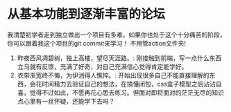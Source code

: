# 从基本功能到逐渐丰富的论坛

我清楚初学者走到独立做出一个项目有多难，如果你也处于这个十分痛苦的阶段，你可以跟着我这个项目的git commit来学习！
不用管action文件夹!

1. 昨夜西风凋碧树，独上高楼，望尽天涯路。: 刚接触到前端，写一点什么东西立马就有反馈，充满了好奇，对自己充满信心觉得肯定能学好。
2. 衣带渐宽终不悔，为伊消得人憔悴。: 开始出现很多自己不能直接理解的东西，会花时间精力去验证自己的想法，在搞懂闭包，css盒子模型之后沾沾自喜，觉得不过如此，不愿再花心思去练习。但面对即将面对的茫茫无尽的知识点心里有一丝怀疑，还能学下去吗？
